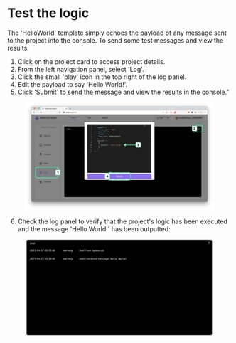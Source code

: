 # Test the logic

The 'HelloWorld' template simply echoes the payload of any message sent to the project into the console. To send some test messages and view the results:

1. Click on the project card to access project details.
2. From the left navigation panel, select 'Log'.
3. Click the small 'play' icon in the top right of the log panel.
4. Edit the payload to say 'Hello World!'.
5. Click 'Submit' to send the message and view the results in the console."

<figure><img src="../.gitbook/assets/image (4).png" alt=""><figcaption></figcaption></figure>

6. Check the log panel to verify that the project's logic has been executed and the message 'Hello World!' has been outputted:

<figure><img src="../.gitbook/assets/image (5).png" alt=""><figcaption></figcaption></figure>
